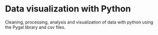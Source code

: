 # Data visualization with Python
Cleaning, processing, analysis and visualization of data with python using the Pygal library and csv files.
